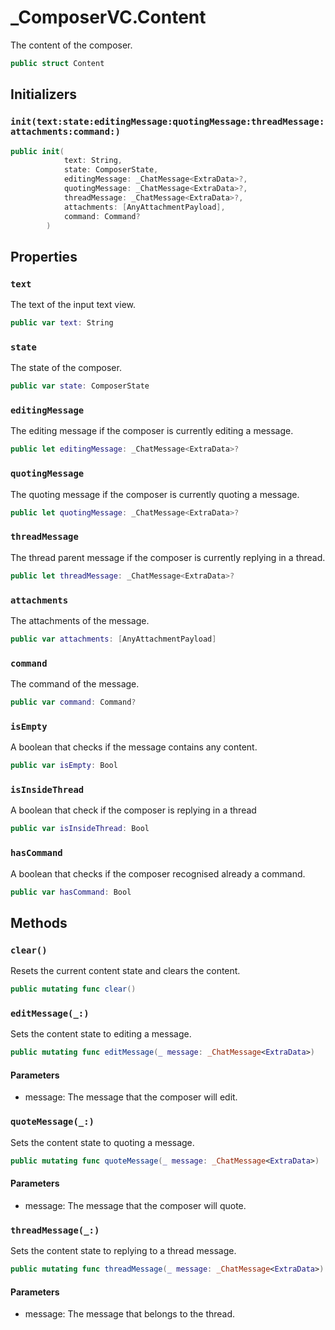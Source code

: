 # \_ComposerVC.Content

The content of the composer.

``` swift
public struct Content 
```

## Initializers

### `init(text:state:editingMessage:quotingMessage:threadMessage:attachments:command:)`

``` swift
public init(
            text: String,
            state: ComposerState,
            editingMessage: _ChatMessage<ExtraData>?,
            quotingMessage: _ChatMessage<ExtraData>?,
            threadMessage: _ChatMessage<ExtraData>?,
            attachments: [AnyAttachmentPayload],
            command: Command?
        ) 
```

## Properties

### `text`

The text of the input text view.

``` swift
public var text: String
```

### `state`

The state of the composer.

``` swift
public var state: ComposerState
```

### `editingMessage`

The editing message if the composer is currently editing a message.

``` swift
public let editingMessage: _ChatMessage<ExtraData>?
```

### `quotingMessage`

The quoting message if the composer is currently quoting a message.

``` swift
public let quotingMessage: _ChatMessage<ExtraData>?
```

### `threadMessage`

The thread parent message if the composer is currently replying in a thread.

``` swift
public let threadMessage: _ChatMessage<ExtraData>?
```

### `attachments`

The attachments of the message.

``` swift
public var attachments: [AnyAttachmentPayload]
```

### `command`

The command of the message.

``` swift
public var command: Command?
```

### `isEmpty`

A boolean that checks if the message contains any content.

``` swift
public var isEmpty: Bool 
```

### `isInsideThread`

A boolean that check if the composer is replying in a thread

``` swift
public var isInsideThread: Bool 
```

### `hasCommand`

A boolean that checks if the composer recognised already a command.

``` swift
public var hasCommand: Bool 
```

## Methods

### `clear()`

Resets the current content state and clears the content.

``` swift
public mutating func clear() 
```

### `editMessage(_:)`

Sets the content state to editing a message.

``` swift
public mutating func editMessage(_ message: _ChatMessage<ExtraData>) 
```

#### Parameters

  - message: The message that the composer will edit.

### `quoteMessage(_:)`

Sets the content state to quoting a message.

``` swift
public mutating func quoteMessage(_ message: _ChatMessage<ExtraData>) 
```

#### Parameters

  - message: The message that the composer will quote.

### `threadMessage(_:)`

Sets the content state to replying to a thread message.

``` swift
public mutating func threadMessage(_ message: _ChatMessage<ExtraData>) 
```

#### Parameters

  - message: The message that belongs to the thread.
